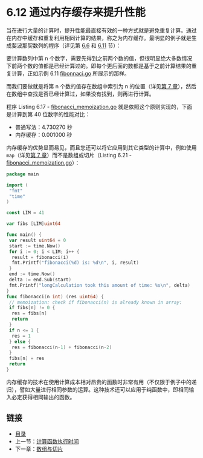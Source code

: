 # 6.12 通过内存缓存来提升性能

当在进行大量的计算时，提升性能最直接有效的一种方式就是避免重复计算。通过在内存中缓存和重复利用相同计算的结果，称之为内存缓存。最明显的例子就是生成斐波那契数列的程序（详见第 [6.6](06.6.md) 和 [6.11](06.11.md) 节）：

要计算数列中第 n 个数字，需要先得到之前两个数的值，但很明显绝大多数情况下前两个数的值都是已经计算过的。即每个更后面的数都是基于之前计算结果的重复计算，正如示例 6.11 [fibonnaci.go](examples/chapter_6/fibonacci.go) 所展示的那样。

而我们要做就是将第 n 个数的值存在数组中索引为 n 的位置（详见[第 7 章](07.0.md)），然后在数组中查找是否已经计算过，如果没有找到，则再进行计算。

程序 Listing 6.17 - [fibonacci_memoization.go](examples/chapter_6/fibonacci_memoization.go) 就是依照这个原则实现的，下面是计算到第 40 位数字的性能对比：

- 普通写法：4.730270 秒
- 内存缓存：0.001000 秒

内存缓存的优势显而易见，而且您还可以将它应用到其它类型的计算中，例如使用 `map`（详见[第 7 章](07.0.md)）而不是数组或切片（Listing 6.21 - [fibonacci_memoization.go](examples/chapter_6/fibonacci_memoization.go)）：

```go
package main

import (
 "fmt"
 "time"
)

const LIM = 41

var fibs [LIM]uint64

func main() {
 var result uint64 = 0
 start := time.Now()
 for i := 0; i < LIM; i++ {
  result = fibonacci(i)
  fmt.Printf("fibonacci(%d) is: %d\n", i, result)
 }
 end := time.Now()
 delta := end.Sub(start)
 fmt.Printf("longCalculation took this amount of time: %s\n", delta)
}
func fibonacci(n int) (res uint64) {
 // memoization: check if fibonacci(n) is already known in array:
 if fibs[n] != 0 {
  res = fibs[n]
  return
 }
 if n <= 1 {
  res = 1
 } else {
  res = fibonacci(n-1) + fibonacci(n-2)
 }
 fibs[n] = res
 return
}
```

内存缓存的技术在使用计算成本相对昂贵的函数时非常有用（不仅限于例子中的递归），譬如大量进行相同参数的运算。这种技术还可以应用于纯函数中，即相同输入必定获得相同输出的函数。

## 链接

- [目录](getting-started.md)
- 上一节：[计算函数执行时间](06.11.md)
- 下一章：[数组与切片](07.0.md)
